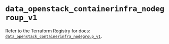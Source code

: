 # `data_openstack_containerinfra_nodegroup_v1`

Refer to the Terraform Registry for docs: [`data_openstack_containerinfra_nodegroup_v1`](https://registry.terraform.io/providers/terraform-provider-openstack/openstack/3.0.0/docs/data-sources/containerinfra_nodegroup_v1).
